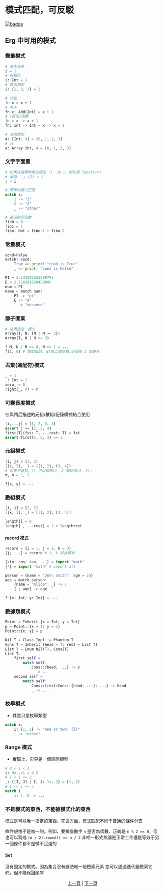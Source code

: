 # 模式匹配，可反駁

[![badge](https://img.shields.io/endpoint.svg?url=https%3A%2F%2Fgezf7g7pd5.execute-api.ap-northeast-1.amazonaws.com%2Fdefault%2Fsource_up_to_date%3Fowner%3Derg-lang%26repos%3Derg%26ref%3Dmain%26path%3Ddoc/EN/syntax/26_pattern_matching.md%26commit_hash%3D06f8edc9e2c0cee34f6396fd7c64ec834ffb5352)](https://gezf7g7pd5.execute-api.ap-northeast-1.amazonaws.com/default/source_up_to_date?owner=erg-lang&repos=erg&ref=main&path=doc/EN/syntax/26_pattern_matching.md&commit_hash=06f8edc9e2c0cee34f6396fd7c64ec834ffb5352)

## Erg 中可用的模式

### 變量模式

```python
# 基本任務
i = 1
# 有類型
i: Int = 1
# 匿名類型
i: {1, 2, 3} = 2

# 功能
fn x = x + 1
# 等于
fn x: Add(Int) = x + 1
# (匿名)函數
fn = x -> x + 1
fn: Int -> Int = x -> x + 1

# 高階類型
a: [Int; 4] = [0, 1, 2, 3]
# or
a: Array Int, 4 = [0, 1, 2, 3]
```

### 文字字面量

```python
# 如果在編譯時無法確定 `i` 為 1，則引發 TypeError
# 省略 `_: {1} = i`
1 = i

# 簡單的模式匹配
match x:
    1 -> "1"
    2 -> "2"
    _ -> "other"

# 斐波那契函數
fib0 = 0
fib1 = 1
fibn: Nat = fibn-1 + fibn-2
```

### 常量模式

```python
cond=False
match! cond:
    True => print! "cond is True"
    _ => print! "cond is False"

PI = 3.141592653589793
E = 2.718281828459045
num = PI
name = match num:
    PI -> "pi"
    E -> "e"
    _ -> "unnamed"
```

### 篩子圖案

```python
# 這兩個是一樣的
Array(T, N: {N | N >= 3})
Array(T, N | N >= 3)

f M, N | M >= 0, N >= 1 = ...
f(1, 0) # 類型錯誤: N(第二個參數)必須為 1 或更多
```

### 丟棄(通配符)模式

```python
_ = 1
_: Int = 1
zero_ = 0
right(_, r) = r
```

### 可變長度模式

它與稍后描述的元組/數組/記錄模式結合使用

```python
[i,...j] = [1, 2, 3, 4]
assert j == [2, 3, 4]
first|T|(fst: T, ...rest: T) = fst
assert first(1, 2, 3) == 1
```

### 元組模式

```python
(i, j) = (1, 2)
((k, l), _) = ((1, 2), (3, 4))
# 如果不嵌套，() 可以省略(1, 2 被視為(1, 2))
m, n = 1, 2

f(x, y) = ...
```

### 數組模式

```python
[i, j] = [1, 2]
[[k, l], _] = [[1, 2], [3, 4]]

length[] = 0
length[_, ...rest] = 1 + lengthrest
```

#### record 模式

```python
record = {i = 1; j = 2; k = 3}
{j; ...} = record # i, k 將被釋放

{sin; cos; tan; ...} = import "math"
{*} = import "math" # import all

person = {name = "John Smith"; age = 20}
age = match person:
    {name = "Alice"; _} -> 7
    {_; age} -> age

f {x: Int; y: Int} = ...
```

### 數據類模式

```python
Point = Inherit {x = Int; y = Int}
p = Point::{x = 1; y = 2}
Point::{x; y} = p

Nil T = Class Impl := Phantom T
Cons T = Inherit {head = T; rest = List T}
List T = Enum Nil(T), Cons(T)
List T.
    first self =
        match self:
            Cons::{head; ...} -> x
            _ -> ...
    second self =
        match self:
            Cons::{rest=Cons::{head; ...}; ...} -> head
            _ -> ...
```

### 枚舉模式

* 其實只是枚舉類型

```python
match x:
    i: {1, 2} -> "one or two: {i}"
    _ -> "other"
```

### Range 模式

* 實際上，它只是一個區間類型

```python
# 0 < i < 1
i: 0<..<1 = 0.5
# 1 < j <= 2
_: {[I, J] | I, J: 1<..2} = [1, 2]
# 1 <= i <= 5
match i
    i: 1..5 -> ...
```

### 不是模式的東西，不能被模式化的東西

模式是可以唯一指定的東西。在這方面，模式匹配不同于普通的條件分支

條件規格不是唯一的。例如，要檢查數字 `n` 是否為偶數，正統是 `n % 2 == 0`，但也可以寫成 `(n / 2).round() == n / 2`
非唯一形式無論是正常工作還是等效于另一個條件都不是微不足道的

#### Set

沒有固定的模式。因為集合沒有辦法唯一地檢索元素
您可以通過迭代器檢索它們，但不能保證順序

<p align='center'>
    <a href='./25_object_system.md'>上一頁</a> | <a href='./27_comprehension.md'>下一頁</a>
</p>